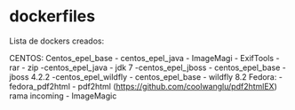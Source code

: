# dockerfiles

Lista de dockers creados:

CENTOS: 
Centos_epel_base
	- centos_epel_java
	- ImageMagi
	- ExifTools
	- rar 
	- zip
-centos_epel_java
	- jdk 7
-centos_epel_jboss
	- centos_epel_base
	- jboss 4.2.2
-centos_epel_wildfly
	- centos_epel_base 
	- wildfly 8.2
Fedora: 
-fedora_pdf2html
	- pdf2html (https://github.com/coolwanglu/pdf2htmlEX) rama incoming
	- ImageMagic 
